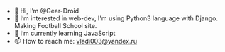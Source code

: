 - 👋 Hi, I’m @Gear-Droid
- 👀 I’m interested in web-dev, I'm using Python3 language with Django. Making Football School site.
- 🌱 I’m currently learning JavaScript
- 📫 How to reach me: vladi003@yandex.ru

<!---
Gear-Droid/Gear-Droid is a ✨ special ✨ repository because its `README.md` (this file) appears on your GitHub profile.
You can click the Preview link to take a look at your changes.
--->
